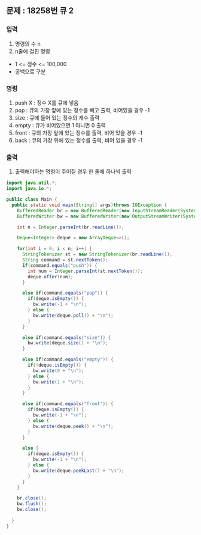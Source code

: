 ## 문제 : 18258번 큐 2 


### 입력 
1. 명령의 수 n
2. n줄에 걸친 명령
- 1 <= 정수 <= 100,000 
- 공백으로 구분 

### 명령 
1. push X : 정수 X를 큐에 넣음 
2. pop : 큐의 가장 앞에 있는 정수를 빼고 출력, 비어있을 경우 -1
3. size : 큐에 들어 있는 정수의 개수 출력 
4. empty : 큐가 비어있으면 1 아니면 0 출력 
5. front : 큐의 가장 앞에 있는 정수를 출력, 비어 있을 경우 -1
6. back : 큐의 가장 뒤에 있는 정수를 출력, 비어 있을 경우 -1 

### 출력 
1. 출력해야하는 명령이 주어질 경우 한 줄에 하나씩 출력 



```java
import java.util.*;
import java.io.*;

public class Main {
  public static void main(String[] args)throws IOException {
    BufferedReader br = new BufferedReader(new InputStreamReader(System.in));
    BufferedWriter bw = new BufferedWriter(new OutputStreamWriter(System.out));

    int n = Integer.parseInt(br.readLine());

    Deque<Integer> deque = new ArrayDeque<>(); 

    for(int i = 0; i < n; i++) {
      StringTokenizer st = new StringTokenizer(br.readLine());
      String command = st.nextToken(); 
      if(command.equals("push")) {
        int num = Integer.parseInt(st.nextToken());
        deque.offer(num); 
      }

      else if(command.equals("pop")) {
        if(deque.isEmpty()) {
          bw.write(-1 + "\n"); 
        } else {
          bw.write(deque.poll() + "\n"); 
        }
      }

      else if(command.equals("size")) {
        bw.write(deque.size() + "\n");
      }

      else if(command.equals("empty")) {
        if(!deque.isEmpty()) {
          bw.write(0 + "\n");
        } else {
          bw.write(1 + "\n");
        }
      }

      else if(command.equals("front")) {
        if(deque.isEmpty()) {
          bw.write(-1 + "\n");
        } else {
          bw.write(deque.peek() + "\n");
        }
      }

      else {
        if(deque.isEmpty()) {
          bw.write(-1 + "\n");
        } else {
          bw.write(deque.peekLast() + "\n");
        }
      }
    }

    br.close();
    bw.flush();
    bw.close(); 
    
  }
}
```